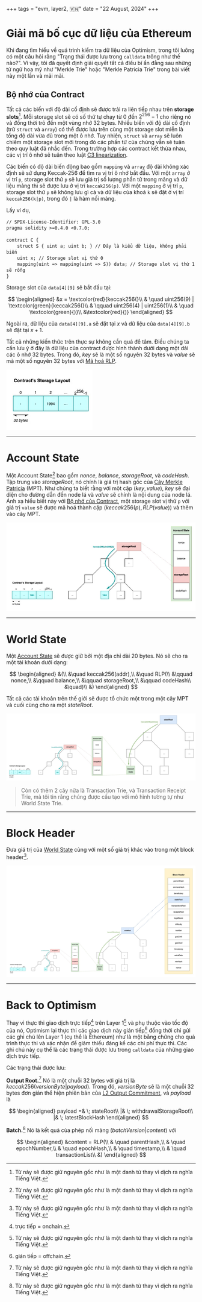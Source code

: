 +++
tags = "evm, layer2, 🇻🇳"
date = "22 August, 2024"
+++

# Giải mã bố cục dữ liệu của Ethereum

Khi đang tìm hiểu về quá trình kiểm tra dữ liệu của Optimism, trong tôi luông có một câu hỏi rằng "Trạng thái được lưu trong `calldata` trông như thế nào?". Vì vậy, tôi đã quyết định giải quyết tất cả điều bí ẩn đằng sau những từ ngữ hoa mỹ như "Merkle Trie" hoặc "Merkle Patricia Trie" trong bài viết này một lần và mãi mãi.

## Bộ nhớ của Contract

Tất cả các biến với độ dài cố định sẽ được trải ra liên tiếp nhau trên **storage slots**[^1]. Mỗi storage slot sẽ có số thứ tự chạy từ $0$ đến $2^{256}-1$ cho riêng nó và đồng thời trỏ đến một vùng nhớ 32 bytes. Nhiều biến với độ dài cố định (trừ `struct` và `array`) có thể được lưu trên cùng một storage slot miễn là tổng độ dài vừa đủ trong một ô nhớ. Tuy nhiên, `struct` và `array` sẽ luôn chiếm một storage slot mới trong đó các phần tử của chúng vẫn sẽ tuân theo quy luật đã nhắc đến. Trong trường hợp các contract kết thừa nhau, các vị trí ô nhớ sẽ tuân theo luật [C3 linearization](https://en.wikipedia.org/wiki/C3_linearization).

Các biến có độ dài biến động bao gồm `mapping` và `array` độ dài không xác định sẽ sử dụng Keccak-256 để tìm ra vị trí ô nhớ bắt đầu. Với một `array` ở vị trí `p`, storage slot thứ `p` sẽ lưu giá trị số lượng phần tử trong mảng và dữ liệu mảng thì sẽ được lưu ở vị trí `keccak256(p)`. Với một `mapping` ở vị trí `p`, storage slot thứ `p` sẽ không lưu gì cả và dữ liệu của khoá `k` sẽ đặt ở vị trí `keccak256(k|p)`, trong đó `|` là hàm nối mảng.

Lấy ví dụ,

```solidity label="layout.sol" group="layout"
// SPDX-License-Identifier: GPL-3.0
pragma solidity >=0.4.0 <0.7.0;

contract C {
    struct S { uint a; uint b; } // Đây là kiểu dữ liệu, không phải biến
    uint x; // Storage slot vị thứ 0
    mapping(uint => mapping(uint => S)) data; // Storage slot vị thứ 1 sẽ rỗng
}
```

Storage slot của `data[4][9]` sẽ bắt đầu tại:

$$
\begin{aligned}
&x = \textcolor{red}{keccak256(}\\
& \quad uint256(9) | \textcolor{green}{keccak256(}\\
& \qquad uint256(4) | uint256(1)\\
& \quad \textcolor{green}{)}\\
&\textcolor{red}{)}
\end{aligned}
$$

Ngoài ra, dữ liệu của `data[4][9].a` sẽ đặt tại $x$ và dữ liệu của `data[4][9].b` sẽ đặt tại $x+1$.

Tất cả những kiến thức trên thực sự không cần quá để tâm. Điều chúng ta cần lưu ý ở đây là dữ liệu của contract được hình thành dưới dạng một dải các ô nhớ 32 bytes. Trong đó, $key$ sẽ là một số nguyên 32 bytes và $value$ sẽ mà một số nguyên 32 bytes với [Mã hoá RLP](https://ethereum.org/en/developers/docs/data-structures-and-encoding/rlp/).

![Contract's Storage Layout](../contracts-storage-layout.jpg)

---

# Account State

Một Account State[^1] bao gồm $nonce$, $balance$, $storageRoot$, và $codeHash$. Tập trung vào $storageRoot$, nó chính là giá trị hash gốc của [Cây Merkle Patricia](https://ethereum.org/en/developers/docs/data-structures-and-encoding/patricia-merkle-trie/) (MPT). Như chúng ta biết rằng với một cặp $(key,value)$, $key$ sẽ đại diện cho đường dẫn đến node lá và $value$ sẽ chính là nội dung của node lá. Ánh xạ hiểu biết này với [Bộ nhớ của Contract](#bộ-nhớ-của-contract), một storage slot vị thứ `p` với giá trị `value` sẽ được mã hoá thành cặp $(keccak256(p), RLP(value))$ và thêm vào cây MPT.

![Account State](../account-state.jpg)

---

# World State

Một [Account State](#account-state) sẽ được giữ bởi một địa chỉ dài 20 bytes. Nó sẽ cho ra một tài khoản dưới dạng:

$$
\begin{aligned}
&(\\
&\quad keccak256(addr),\\
&\quad RLP(\\
&\qquad nonce,\\
&\qquad balance,\\
&\qquad storageRoot,\\
&\qquad codeHash\\
&\quad)\\
&)
\end{aligned}
$$

Tất cả các tài khoản trên thế giới sẽ được tổ chức một trong một cây MPT và cuối cùng cho ra một $stateRoot$.

![World State](../world-state.jpg)

> Còn có thêm 2 cây nữa là Transaction Trie, và Transaction Receipt Trie, mà tôi tin rằng chúng được cấu tạo với mô hình tường tự như World State Trie.

---

# Block Header

Đưa giá trị của [World State](#world-state) cùng với một số giá trị khác vào trong một block header[^1].

![Block Header](../block-header.jpg)

---

# Back to Optimism

Thay vì thực thi giao dịch trực tiếp[^2] trên Layer 1[^1] và phụ thuộc vào tốc độ của nó, Optimism lại thực thi các giao dịch này gián tiếp[^3] đồng thời chỉ gửi các ghi chú lên Layer 1 (cụ thể là Ethereum) như là một bằng chứng cho quá trình thực thi và xác nhận để giảm thiểu đáng kể các chi phí thực thi. Các ghi chú này cụ thể là các trạng thái được lưu trong `calldata` của những giao dịch trực tiếp.

Các trạng thái được lưu:

**Output Root.**[^1] Nó là một chuỗi 32 bytes với giá trị là $keccak256(versionByte | payload)$. Trong đó, $versionByte$ sẽ là một chuỗi 32 bytes đơn giản thể hiện phiên bản của [L2 Output Commitment](https://specs.optimism.io/protocol/proposals.html#l2-output-root-proposals-specification), và $payload$ là

$$
\begin{aligned}
payload =& \; stateRoot\\
|& \; withdrawalStorageRoot\\
|& \; latestBlockHash
\end{aligned}
$$

**Batch.**[^1] Nó là kết quả của phép nối mảng $(batchVersion|content)$ với

$$
\begin{aligned}
&content = RLP(\\
& \quad parentHash,\\
& \quad epochNumber,\\
& \quad epochHash,\\
& \quad timestamp,\\
& \quad transactionList\\
&)
\end{aligned}
$$

[^1]: Từ này sẽ được giữ nguyên gốc như là một danh từ thay vì dịch ra nghĩa Tiếng Việt.
[^2]: trực tiếp = onchain.
[^3]: gián tiếp = offchain.
